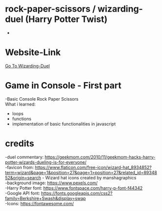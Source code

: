 # rock-paper-scissors / wizarding-duel (Harry Potter Twist)
-
# Website-Link
[Go To Wizarding-Duel]()


# Game in Console - First part
-Basic Console Rock Paper Scissors <br />
What i learned: <br />
* loops <br />
* functions <br />
* implementation of basic functionalities in javascript <br />

# credits
-duel commentary: https://geekmom.com/2010/11/geekmom-hacks-harry-potter-wizards-dueling-is-for-everyone/ <br />
-favicon from: https://www.flaticon.com/free-icon/wizard-hat_8934852?term=wizard&page=1&position=27&page=1>position=27&related_id=8934852&origin=search - Wizard hat icons created by manshagraphics <br />
-background image: https://www.pexels.com/ <br />
-Harry Potter font: https://www.fontspace.com/harry-p-font-f44342 <br />
-Google API font: https://fonts.googleapis.com/css2?family=Berkshire+Swash&display=swap <br />
-Icons: https://fontawesome.com/ <br />
